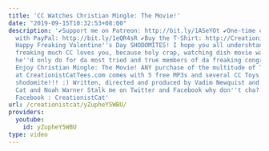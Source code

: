 ```yaml
---
title: 'CC Watches Christian Mingle: The Movie!'
date: "2019-09-15T10:32:53+08:00"
description: '✔Support me on Patreon: http://bit.ly/1ASeYOt ✔One-time contribution
  with PayPal: http://bit.ly/1eQR4sR ✔Buy the T-Shirt: http://CreationistCatTees.com
  Happy Freaking Valentine''s Day SHODOMITES! I hope you all undershtand just how
  freaking much CC loves you, because holy crap, watching dish movie was something
  he''d only do for da most tried and true members of da freaking congregation...
  Enjoy Christian Mingle: The Movie! ANY purchase of the multitude of Tees offered
  at CreationistCatTees.com comes with 5 free MP3s and several CC Toys! So BUY IT
  shodomite!!! :) Written, directed and produced by Vadim Newquist and Creationist
  Cat and Noah Warner Stalk me on Twitter and Facebook why don''t cha? Twitter : @CreationistCat
  Facebook : CreationistCat'
url: /creationistcat/yZupheY5WBU/
providers:
  youtube:
    id: yZupheY5WBU
type: video
---
```

